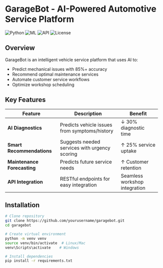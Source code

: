 # GarageBot - AI-Powered Automotive Service Platform

![Python](https://img.shields.io/badge/Python-3.8%2B-blue)
![ML](https://img.shields.io/badge/Machine%20Learning-Random%20Forest%2C%20NN-orange)
![API](https://img.shields.io/badge/API-FastAPI-blueviolet)
![License](https://img.shields.io/badge/License-MIT-green)

## Overview

GarageBot is an intelligent vehicle service platform that uses AI to:
- Predict mechanical issues with 85%+ accuracy
- Recommend optimal maintenance services
- Automate customer service workflows
- Optimize workshop scheduling

## Key Features

| Feature | Description | Benefit |
|---------|------------|---------|
| **AI Diagnostics** | Predicts vehicle issues from symptoms/history | ↓ 30% diagnostic time |
| **Smart Recommendations** | Suggests needed services with urgency scoring | ↑ 25% service uptake |
| **Maintenance Forecasting** | Predicts future service needs | ↑ Customer retention |
| **API Integration** | RESTful endpoints for easy integration | Seamless workshop integration |

## Installation

```bash
# Clone repository
git clone https://github.com/yourusername/garagebot.git
cd garagebot

# Create virtual environment
python -m venv venv
source venv/bin/activate  # Linux/Mac
venv\Scripts\activate    # Windows

# Install dependencies
pip install -r requirements.txt
